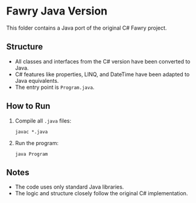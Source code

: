 # Fawry Java Version

This folder contains a Java port of the original C# Fawry project.

## Structure
- All classes and interfaces from the C# version have been converted to Java.
- C# features like properties, LINQ, and DateTime have been adapted to Java equivalents.
- The entry point is `Program.java`.

## How to Run
1. Compile all `.java` files:
   ```
   javac *.java
   ```
2. Run the program:
   ```
   java Program
   ```

## Notes
- The code uses only standard Java libraries.
- The logic and structure closely follow the original C# implementation. 